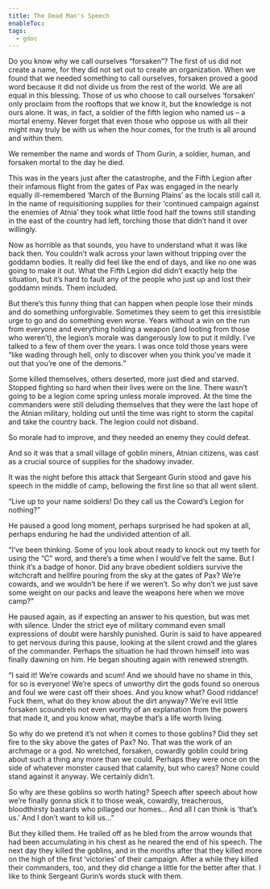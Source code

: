 ```yaml
---
title: The Dead Man's Speech
enableToc: 
tags:
  - gdoc
---
```

Do you know why we call ourselves “forsaken”? The first of us did not create a name, for they did not set out to create an organization. When we found that we needed something to call ourselves, forsaken proved a good word because it did not divide us from the rest of the world. We are all equal in this blessing. Those of us who choose to call ourselves ‘forsaken’ only proclaim from the rooftops that we know it, but the knowledge is not ours alone. It was, in fact, a soldier of the fifth legion who named us – a mortal enemy. Never forget that even those who oppose us with all their might may truly be with us when the hour comes, for the truth is all around and within them.

We remember the name and words of Thom Gurin, a soldier, human, and forsaken mortal to the day he died.

This was in the years just after the catastrophe, and the Fifth Legion after their infamous flight from the gates of Pax was engaged in the nearly equally ill-remembered ‘March of the Burning Plains’ as the locals still call it. In the name of requisitioning supplies for their ‘continued campaign against the enemies of Atnia’ they took what little food half the towns still standing in the east of the country had left, torching those that didn’t hand it over willingly. 

Now as horrible as that sounds, you have to understand what it was like back then. You couldn’t walk across your lawn without tripping over the goddamn bodies. It really did feel like the end of days, and like no one was going to make it out. What the Fifth Legion did didn’t exactly help the situation, but it’s hard to fault any of the people who just up and lost their goddamn minds. Them included.

But there’s this funny thing that can happen when people lose their minds and do something unforgivable. Sometimes they seem to get this irresistible urge to go and do something even worse. Years without a win on the run from everyone and everything holding a weapon (and looting from those who weren’t), the legion’s morale was dangerously low to put it mildly. I’ve talked to a few of them over the years. I was once told those years were “like wading through hell, only to discover when you think you’ve made it out that you’re one of the demons.” 

Some killed themselves, others deserted, more just died and starved. Stopped fighting so hard when their lives were on the line. There wasn’t going to be a legion come spring unless morale improved. At the time the commanders were still deluding themselves that they were the last hope of the Atnian military, holding out until the time was right to storm the capital and take the country back. The legion could not disband. 

So morale had to improve, and they needed an enemy they could defeat.

And so it was that a small village of goblin miners, Atnian citizens, was cast as a crucial source of supplies for the shadowy invader.

It was the night before this attack that Sergeant Gurin stood and gave his speech in the middle of camp, bellowing the first line so that all went silent.

“Live up to your name soldiers! Do they call us the Coward’s Legion for nothing?”

He paused a good long moment, perhaps surprised he had spoken at all, perhaps enduring he had the undivided attention of all.

“I’ve been thinking. Some of you look about ready to knock out my teeth for using the “C” word, and there’s a time when I would’ve felt the same. But I think it’s a badge of honor. Did any brave obedient soldiers survive the witchcraft and hellfire pouring from the sky at the gates of Pax? We’re cowards, and we wouldn’t be here if we weren’t. So why don’t we just save some weight on our packs and leave the weapons here when we move camp?”

He paused again, as if expecting an answer to his question, but was met with silence. Under the strict eye of military command even small expressions of doubt were harshly punished. Gurin is said to have appeared to get nervous during this pause, looking at the silent crowd and the glares of the commander. Perhaps the situation he had thrown himself into was finally dawning on him. He began shouting again with renewed strength.

“I said it! We’re cowards and scum! And we should have no shame in this, for so is everyone! We’re specs of unworthy dirt the gods found so onerous and foul we were cast off their shoes. And you know what? Good riddance! Fuck them, what do they know about the dirt anyway? We’re evil little forsaken scoundrels not even worthy of an explanation from the powers that made it, and you know what, maybe that’s a life worth living.

So why do we pretend it’s not when it comes to those goblins? Did they set fire to the sky above the gates of Pax? No. That was the work of an archmage or a god. No wretched, forsaken, cowardly goblin could bring about such a thing any more than we could. Perhaps they were once on the side of whatever monster caused that calamity, but who cares? None could stand against it anyway. We certainly didn’t. 

So why are these goblins so worth hating? Speech after speech about how we’re finally gonna stick it to those weak, cowardly, treacherous, bloodthirsty bastards who pillaged our homes… And all I can think is ‘that’s us.’ And I don’t want to kill us…”

But they killed them. He trailed off as he bled from the arrow wounds that had been accumulating in his chest as he neared the end of his speech. The next day they killed the goblins, and in the months after that they killed more on the high of the first ‘victories’ of their campaign. After a while they killed their commanders, too, and they did change a little for the better after that. I like to think Sergeant Gurin’s words stuck with them.
